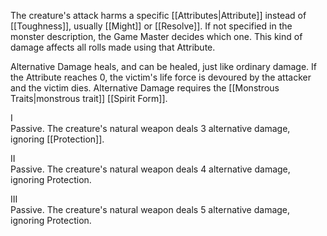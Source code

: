 The creature's attack harms a specific [[Attributes|Attribute]] instead of [[Toughness]], usually [[Might]] or [[Resolve]]. If not specified in the monster description, the Game Master decides which one. This kind of damage affects all rolls made using that Attribute.

Alternative Damage heals, and can be healed, just like ordinary damage. If the Attribute reaches 0, the victim's life force is devoured by the attacker and the victim dies. Alternative Damage requires the [[Monstrous Traits|monstrous trait]] [[Spirit Form]].

I<br>Passive. The creature's natural weapon deals 3 alternative damage, ignoring [[Protection]].

II<br>Passive. The creature's natural weapon deals 4 alternative damage, ignoring Protection.

III<br>Passive. The creature's natural weapon deals 5 alternative damage, ignoring Protection.